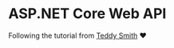 # ASP.NET Core Web API

Following the tutorial from [Teddy Smith](https://www.youtube.com/playlist?list=PL82C6-O4XrHfrGOCPmKmwTO7M0avXyQKc)  ❤️